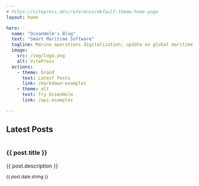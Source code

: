 ```yaml
---
# https://vitepress.dev/reference/default-theme-home-page
layout: home

hero:
  name: "OceanHelm's Blog"
  text: "Smart Maritime Software"
  tagline: Marine operations digitalization, update on global maritime news and OceanHelm.
  image:
    src: /img/logo.png
    alt: VitePress
  actions:
    - theme: brand
      text: Latest Posts
      link: /markdown-examples
    - theme: alt
      text: Try OceanHelm
      link: /api-examples

---
```


## Latest Posts

<script setup>
import { data as posts } from './.vitepress/posts.data.ts'
</script>

<div class="posts-grid">
  <div v-for="post in posts" :key="post.slug" class="post-card">
    <img v-if="post.image" :src="post.image" :alt="post.title" />
    <h3><a :href="post.url">{{ post.title }}</a></h3>
    <p>{{ post.description }}</p>
    <small>{{ post.date.string }}</small>
  </div>
</div>

